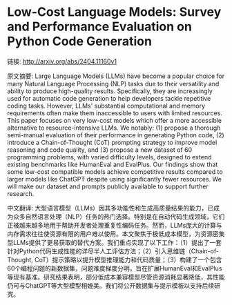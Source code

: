 # Low-Cost Language Models: Survey and Performance Evaluation on Python Code Generation

链接: http://arxiv.org/abs/2404.11160v1

原文摘要:
Large Language Models (LLMs) have become a popular choice for many Natural
Language Processing (NLP) tasks due to their versatility and ability to produce
high-quality results. Specifically, they are increasingly used for automatic
code generation to help developers tackle repetitive coding tasks. However,
LLMs' substantial computational and memory requirements often make them
inaccessible to users with limited resources. This paper focuses on very
low-cost models which offer a more accessible alternative to resource-intensive
LLMs. We notably: (1) propose a thorough semi-manual evaluation of their
performance in generating Python code, (2) introduce a Chain-of-Thought (CoT)
prompting strategy to improve model reasoning and code quality, and (3) propose
a new dataset of 60 programming problems, with varied difficulty levels,
designed to extend existing benchmarks like HumanEval and EvalPlus. Our
findings show that some low-cost compatible models achieve competitive results
compared to larger models like ChatGPT despite using significantly fewer
resources. We will make our dataset and prompts publicly available to support
further research.

中文翻译:
大型语言模型（LLMs）因其多功能性和生成高质量结果的能力，已成为众多自然语言处理（NLP）任务的热门选择。特别是在自动代码生成领域，它们正被越来越多地用于帮助开发者处理重复性编码任务。然而，LLMs庞大的计算与内存需求往往使资源有限的用户难以使用。本文聚焦于极低成本模型，为资源密集型LLMs提供了更易获取的替代方案。我们重点实现了以下工作：（1）提出了一套针对Python代码生成性能的详尽半人工评估方法；（2）引入思维链（Chain-of-Thought, CoT）提示策略以提升模型推理能力和代码质量；（3）构建了一个包含60个编程问题的新数据集，问题难度梯度分明，旨在扩展HumanEval和EvalPlus等现有基准。研究结果表明，部分低成本兼容模型尽管资源消耗显著降低，其性能仍可与ChatGPT等大型模型相媲美。我们将公开数据集与提示模板以支持后续研究。
